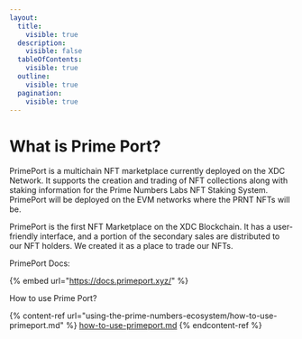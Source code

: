 ```yaml
---
layout:
  title:
    visible: true
  description:
    visible: false
  tableOfContents:
    visible: true
  outline:
    visible: true
  pagination:
    visible: true
---
```


# What is Prime Port?

PrimePort is a multichain NFT marketplace currently deployed on the XDC Network. It supports the creation and trading of NFT collections along with staking information for the Prime Numbers Labs NFT Staking System. PrimePort will be deployed on the EVM networks where the PRNT NFTs will be.

PrimePort is the first NFT Marketplace on the XDC Blockchain. It has a user-friendly interface, and a portion of the secondary sales are distributed to our NFT holders. We created it as a place to trade our NFTs.&#x20;

PrimePort Docs:

{% embed url="https://docs.primeport.xyz/" %}

How to use Prime Port?

{% content-ref url="using-the-prime-numbers-ecosystem/how-to-use-primeport.md" %}
[how-to-use-primeport.md](using-the-prime-numbers-ecosystem/how-to-use-primeport.md)
{% endcontent-ref %}
